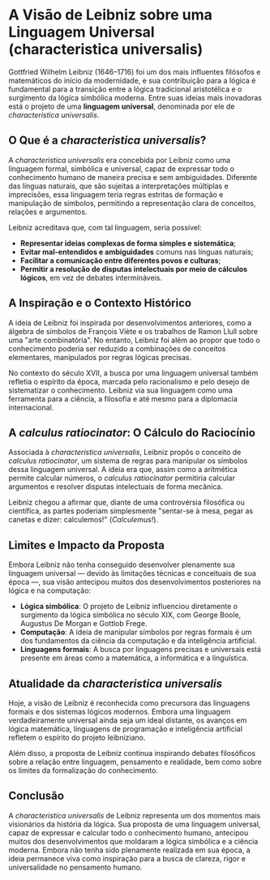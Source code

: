 # A Visão de Leibniz sobre uma Linguagem Universal (characteristica universalis)

Gottfried Wilhelm Leibniz (1646–1716) foi um dos mais influentes filósofos e matemáticos do início da modernidade, e sua contribuição para a lógica é fundamental para a transição entre a lógica tradicional aristotélica e o surgimento da lógica simbólica moderna. Entre suas ideias mais inovadoras está o projeto de uma **linguagem universal**, denominada por ele de *characteristica universalis*.

## O Que é a *characteristica universalis*?

A *characteristica universalis* era concebida por Leibniz como uma linguagem formal, simbólica e universal, capaz de expressar todo o conhecimento humano de maneira precisa e sem ambiguidades. Diferente das línguas naturais, que são sujeitas a interpretações múltiplas e imprecisões, essa linguagem teria regras estritas de formação e manipulação de símbolos, permitindo a representação clara de conceitos, relações e argumentos.

Leibniz acreditava que, com tal linguagem, seria possível:

- **Representar ideias complexas de forma simples e sistemática**;
- **Evitar mal-entendidos e ambiguidades** comuns nas línguas naturais;
- **Facilitar a comunicação entre diferentes povos e culturas**;
- **Permitir a resolução de disputas intelectuais por meio de cálculos lógicos**, em vez de debates intermináveis.

## A Inspiração e o Contexto Histórico

A ideia de Leibniz foi inspirada por desenvolvimentos anteriores, como a álgebra de símbolos de François Viète e os trabalhos de Ramon Llull sobre uma "arte combinatória". No entanto, Leibniz foi além ao propor que todo o conhecimento poderia ser reduzido a combinações de conceitos elementares, manipulados por regras lógicas precisas.

No contexto do século XVII, a busca por uma linguagem universal também refletia o espírito da época, marcada pelo racionalismo e pelo desejo de sistematizar o conhecimento. Leibniz via sua linguagem como uma ferramenta para a ciência, a filosofia e até mesmo para a diplomacia internacional.

## A *calculus ratiocinator*: O Cálculo do Raciocínio

Associada à *characteristica universalis*, Leibniz propôs o conceito de *calculus ratiocinator*, um sistema de regras para manipular os símbolos dessa linguagem universal. A ideia era que, assim como a aritmética permite calcular números, o *calculus ratiocinator* permitiria calcular argumentos e resolver disputas intelectuais de forma mecânica.

Leibniz chegou a afirmar que, diante de uma controvérsia filosófica ou científica, as partes poderiam simplesmente "sentar-se à mesa, pegar as canetas e dizer: calculemos!" (*Calculemus!*).

## Limites e Impacto da Proposta

Embora Leibniz não tenha conseguido desenvolver plenamente sua linguagem universal — devido às limitações técnicas e conceituais de sua época —, sua visão antecipou muitos dos desenvolvimentos posteriores na lógica e na computação:

- **Lógica simbólica**: O projeto de Leibniz influenciou diretamente o surgimento da lógica simbólica no século XIX, com George Boole, Augustus De Morgan e Gottlob Frege.
- **Computação**: A ideia de manipular símbolos por regras formais é um dos fundamentos da ciência da computação e da inteligência artificial.
- **Linguagens formais**: A busca por linguagens precisas e universais está presente em áreas como a matemática, a informática e a linguística.

## Atualidade da *characteristica universalis*

Hoje, a visão de Leibniz é reconhecida como precursora das linguagens formais e dos sistemas lógicos modernos. Embora uma linguagem verdadeiramente universal ainda seja um ideal distante, os avanços em lógica matemática, linguagens de programação e inteligência artificial refletem o espírito do projeto leibniziano.

Além disso, a proposta de Leibniz continua inspirando debates filosóficos sobre a relação entre linguagem, pensamento e realidade, bem como sobre os limites da formalização do conhecimento.

## Conclusão

A *characteristica universalis* de Leibniz representa um dos momentos mais visionários da história da lógica. Sua proposta de uma linguagem universal, capaz de expressar e calcular todo o conhecimento humano, antecipou muitos dos desenvolvimentos que moldaram a lógica simbólica e a ciência moderna. Embora não tenha sido plenamente realizada em sua época, a ideia permanece viva como inspiração para a busca de clareza, rigor e universalidade no pensamento humano.